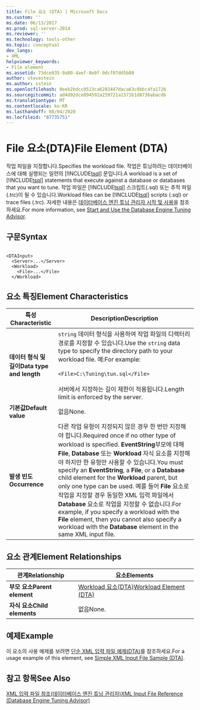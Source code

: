 ```yaml
---
title: File 요소 (DTA) | Microsoft Docs
ms.custom: ''
ms.date: 06/13/2017
ms.prod: sql-server-2014
ms.reviewer: ''
ms.technology: tools-other
ms.topic: conceptual
dev_langs:
- XML
helpviewer_keywords:
- File element
ms.assetid: 73dce835-9a80-4aef-8e0f-9dcf07dd5b80
author: stevestein
ms.author: sstein
ms.openlocfilehash: 0eeb2bdcc9513ca6283447daca63c8bbc4fa1726
ms.sourcegitcommit: ad4d92dce894592a259721a1571b1d8736abacdb
ms.translationtype: MT
ms.contentlocale: ko-KR
ms.lasthandoff: 08/04/2020
ms.locfileid: "87735751"
---
```

# <a name="file-element-dta"></a><span data-ttu-id="d5da0-102">File 요소(DTA)</span><span class="sxs-lookup"><span data-stu-id="d5da0-102">File Element (DTA)</span></span>
  <span data-ttu-id="d5da0-103">작업 파일을 지정합니다.</span><span class="sxs-lookup"><span data-stu-id="d5da0-103">Specifies the workload file.</span></span> <span data-ttu-id="d5da0-104">작업은 튜닝하려는 데이터베이스에 대해 실행되는 일련의 [!INCLUDE[tsql](../../includes/tsql-md.md)] 문입니다.</span><span class="sxs-lookup"><span data-stu-id="d5da0-104">A workload is a set of [!INCLUDE[tsql](../../includes/tsql-md.md)] statements that execute against a database or databases that you want to tune.</span></span> <span data-ttu-id="d5da0-105">작업 파일은 [!INCLUDE[tsql](../../includes/tsql-md.md)] 스크립트(.sql) 또는 추적 파일(.trc)이 될 수 있습니다.</span><span class="sxs-lookup"><span data-stu-id="d5da0-105">Workload files can be [!INCLUDE[tsql](../../includes/tsql-md.md)] scripts (.sql) or trace files (.trc).</span></span> <span data-ttu-id="d5da0-106">자세한 내용은 [데이터베이스 엔진 튜닝 관리자 시작 및 사용](../../relational-databases/performance/start-and-use-the-database-engine-tuning-advisor.md)을 참조하세요.</span><span class="sxs-lookup"><span data-stu-id="d5da0-106">For more information, see [Start and Use the Database Engine Tuning Advisor](../../relational-databases/performance/start-and-use-the-database-engine-tuning-advisor.md).</span></span>  
  
## <a name="syntax"></a><span data-ttu-id="d5da0-107">구문</span><span class="sxs-lookup"><span data-stu-id="d5da0-107">Syntax</span></span>  
  
```  
  
<DTAInput>  
  <Server>...</Server>  
  <Workload>  
    <File>...</File>  
  </Workload>  
```  
  
## <a name="element-characteristics"></a><span data-ttu-id="d5da0-108">요소 특징</span><span class="sxs-lookup"><span data-stu-id="d5da0-108">Element Characteristics</span></span>  
  
|<span data-ttu-id="d5da0-109">특성</span><span class="sxs-lookup"><span data-stu-id="d5da0-109">Characteristic</span></span>|<span data-ttu-id="d5da0-110">Description</span><span class="sxs-lookup"><span data-stu-id="d5da0-110">Description</span></span>|  
|--------------------|-----------------|  
|<span data-ttu-id="d5da0-111">**데이터 형식 및 길이**</span><span class="sxs-lookup"><span data-stu-id="d5da0-111">**Data type and length**</span></span>|<span data-ttu-id="d5da0-112">`string` 데이터 형식을 사용하여 작업 파일의 디렉터리 경로를 지정할 수 있습니다.</span><span class="sxs-lookup"><span data-stu-id="d5da0-112">Use the `string` data type to specify the directory path to your workload file.</span></span> <span data-ttu-id="d5da0-113">예:</span><span class="sxs-lookup"><span data-stu-id="d5da0-113">For example:</span></span><br /><br /> `<File>C:\Tuning\tun.sql</File>`<br /><br /> <span data-ttu-id="d5da0-114">서버에서 지정하는 길이 제한이 적용됩니다.</span><span class="sxs-lookup"><span data-stu-id="d5da0-114">Length limit is enforced by the server.</span></span>|  
|<span data-ttu-id="d5da0-115">**기본값**</span><span class="sxs-lookup"><span data-stu-id="d5da0-115">**Default value**</span></span>|<span data-ttu-id="d5da0-116">없음</span><span class="sxs-lookup"><span data-stu-id="d5da0-116">None.</span></span>|  
|<span data-ttu-id="d5da0-117">**발생 빈도**</span><span class="sxs-lookup"><span data-stu-id="d5da0-117">**Occurrence**</span></span>|<span data-ttu-id="d5da0-118">다른 작업 유형이 지정되지 않은 경우 한 번만 지정해야 합니다.</span><span class="sxs-lookup"><span data-stu-id="d5da0-118">Required once if no other type of workload is specified.</span></span> <span data-ttu-id="d5da0-119">**EventString**부모에 대해 **File**, **Database** 또는 **Workload** 자식 요소를 지정해야 하지만 한 유형만 사용할 수 있습니다.</span><span class="sxs-lookup"><span data-stu-id="d5da0-119">You must specify an **EventString**, a **File**, or a **Database** child element for the **Workload** parent, but only one type can be used.</span></span> <span data-ttu-id="d5da0-120">예를 들어 **File** 요소로 작업을 지정할 경우 동일한 XML 입력 파일에서 **Database** 요소로 작업을 지정할 수 없습니다.</span><span class="sxs-lookup"><span data-stu-id="d5da0-120">For example, if you specify a workload with the **File** element, then you cannot also specify a workload with the **Database** element in the same XML input file.</span></span>|  
  
## <a name="element-relationships"></a><span data-ttu-id="d5da0-121">요소 관계</span><span class="sxs-lookup"><span data-stu-id="d5da0-121">Element Relationships</span></span>  
  
|<span data-ttu-id="d5da0-122">관계</span><span class="sxs-lookup"><span data-stu-id="d5da0-122">Relationship</span></span>|<span data-ttu-id="d5da0-123">요소</span><span class="sxs-lookup"><span data-stu-id="d5da0-123">Elements</span></span>|  
|------------------|--------------|  
|<span data-ttu-id="d5da0-124">**부모 요소**</span><span class="sxs-lookup"><span data-stu-id="d5da0-124">**Parent element**</span></span>|[<span data-ttu-id="d5da0-125">Workload 요소&#40;DTA&#41;</span><span class="sxs-lookup"><span data-stu-id="d5da0-125">Workload Element &#40;DTA&#41;</span></span>](workload-element-dta.md)|  
|<span data-ttu-id="d5da0-126">**자식 요소**</span><span class="sxs-lookup"><span data-stu-id="d5da0-126">**Child elements**</span></span>|<span data-ttu-id="d5da0-127">없음</span><span class="sxs-lookup"><span data-stu-id="d5da0-127">None.</span></span>|  
  
## <a name="example"></a><span data-ttu-id="d5da0-128">예제</span><span class="sxs-lookup"><span data-stu-id="d5da0-128">Example</span></span>  
 <span data-ttu-id="d5da0-129">이 요소의 사용 예제를 보려면 [단순 XML 입력 파일 예제&#40;DTA&#41;](simple-xml-input-file-sample-dta.md)를 참조하세요.</span><span class="sxs-lookup"><span data-stu-id="d5da0-129">For a usage example of this element, see [Simple XML Input File Sample &#40;DTA&#41;](simple-xml-input-file-sample-dta.md).</span></span>  
  
## <a name="see-also"></a><span data-ttu-id="d5da0-130">참고 항목</span><span class="sxs-lookup"><span data-stu-id="d5da0-130">See Also</span></span>  
 [<span data-ttu-id="d5da0-131">XML 입력 파일 참조&#40;데이터베이스 엔진 튜닝 관리자&#41;</span><span class="sxs-lookup"><span data-stu-id="d5da0-131">XML Input File Reference &#40;Database Engine Tuning Advisor&#41;</span></span>](xml-input-file-reference-database-engine-tuning-advisor.md)  
  
  
